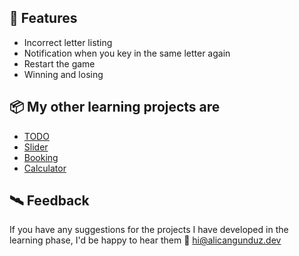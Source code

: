 ## 🚀 Features

- Incorrect letter listing
- Notification when you key in the same letter again
- Restart the game
- Winning and losing

## 📦 My other learning projects are
- [TODO](https://github.com/alicangunduz/Learning-JS-TODO)
- [Slider](https://github.com/alicangunduz/Learning-JS-Slider)
- [Booking](https://github.com/alicangunduz/Learning-JS-Booking)
- [Calculator](https://github.com/alicangunduz/Learning-JS-Calculator)

  
## 🛰️ Feedback

If you have any suggestions for the projects I have developed in the learning phase, I'd be happy to hear them 📨 hi@alicangunduz.dev
